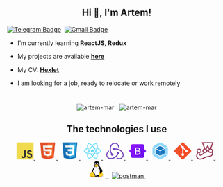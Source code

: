<h2 align="center">Hi 👋, I'm Artem!</h2>

[![Telegram Badge](https://img.shields.io/badge/-Telegram-0088cc?color=434d58&style=flat&logo=Telegram)](https://t.me/artemmarin91)&nbsp;
[![Gmail Badge](https://img.shields.io/badge/-Gmail-0088cc?color=434d58&style=flat&logo=Gmail&logoColor=white)](mailto:artelis57@mail.com)

- I’m currently learning **ReactJS, Redux**

- My projects are available [**here**](https://github.com/artem-mar?tab=repositories)

- My CV: [**Hexlet**](https://cv.hexlet.io/resumes/1059)

- I am looking for a job, ready to relocate or work remotely

# 

<p align="center">
<img src="https://github-readme-stats.vercel.app/api?username=artem-mar&show_icons=true&theme=nord&locale=en&hide_border=true&card_width=400&hide=issues" alt="artem-mar" />&nbsp;&nbsp;
<img src="https://github-readme-stats.vercel.app/api/top-langs?username=artem-mar&show_icons=true&theme=nord&hide_border=true&layout=compact&card_width=350" alt="artem-mar" />
</p>

<h2 align="center">The technologies I use</h2>

<div align ="center">
<a href="https://developer.mozilla.org/en-US/docs/Web/JavaScript" target="_blank" rel="noreferrer">
<img src="https://github.com/devicons/devicon/blob/master/icons/javascript/javascript-original.svg" title="JavaScript" alt="JavaScript" width="40" height="40"/>
</a>&nbsp;
<a href="https://www.w3.org/html/" target="_blank" rel="noreferrer">
<img src="https://github.com/devicons/devicon/blob/master/icons/html5/html5-original.svg" title="html" alt="html" width="40" height="40"/>
</a>&nbsp;
<a href="https://www.w3schools.com/css/" target="_blank" rel="noreferrer">
<img src="https://github.com/devicons/devicon/blob/master/icons/css3/css3-original.svg" title="CSS" alt="CSS" width="40" height="40"/>
</a>&nbsp;
<a href="https://reactjs.org/" target="_blank" rel="noreferrer">
<img src="https://github.com/devicons/devicon/blob/master/icons/react/react-original.svg" title="react" alt="react" width="40" height="40"/>
</a>&nbsp;
<a href="https://redux.js.org" target="_blank" rel="noreferrer">
<img src="https://github.com/devicons/devicon/blob/master/icons/redux/redux-original.svg" title="redux" alt="redux" width="40" height="40"/>
</a>&nbsp;
<a href="https://getbootstrap.com/" target="_blank" rel="noreferrer">
<img src="https://github.com/devicons/devicon/blob/master/icons/bootstrap/bootstrap-original.svg" title="bootstrap" alt="bootstrap" width="40" height="40"/>
</a>&nbsp;
<a href="https://webpack.js.org/" target="_blank" rel="noreferrer">
<img src="https://github.com/devicons/devicon/blob/master/icons/webpack/webpack-original.svg" title="webpack" alt="webpack" width="40" height="40"/>
</a>&nbsp;
<a href="https://git-scm.com/" target="_blank" rel="noreferrer">
<img src="https://github.com/devicons/devicon/blob/master/icons/git/git-original.svg" title="git" alt="git" width="40" height="40"/>
</a>&nbsp;
<a href="https://jestjs.io/" target="_blank" rel="noreferrer">
<img src="https://github.com/devicons/devicon/blob/master/icons/jest/jest-plain.svg" title="jest" alt="jest" width="40" height="40"/>
</a>&nbsp;
<a href="https://www.linux.com/" target="_blank" rel="noreferrer">
<img src="https://github.com/devicons/devicon/blob/master/icons/linux/linux-original.svg" title="linux" alt="linux" width="40" height="40"/>&nbsp;
</a>&nbsp;
<a href="https://postman.com" target="_blank" rel="noreferrer">
<img src="https://www.svgrepo.com/show/354202/postman-icon.svg" title="postman" alt="postman" width="40" height="40"/>&nbsp;
</a>
</div> 